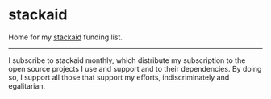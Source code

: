 # stackaid

Home for my [stackaid](https://www.stackaid.us) funding list.

---

I subscribe to stackaid monthly, which distribute my subscription to the open source projects I use and support and to their dependencies.
By doing so, I support all those that support my efforts, indiscriminately and egalitarian.

